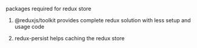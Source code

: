 packages required for redux store

1. @reduxjs/toolkit
provides complete redux solution with less setup and usage code

2. redux-persist
helps caching the redux store